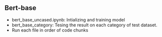 ## Bert-base
- bert_base_uncased.ipynb: Intializing and training model
- bert_base_category: Tesing the result on each category of test dataset.
- Run each file in order of code chunks
